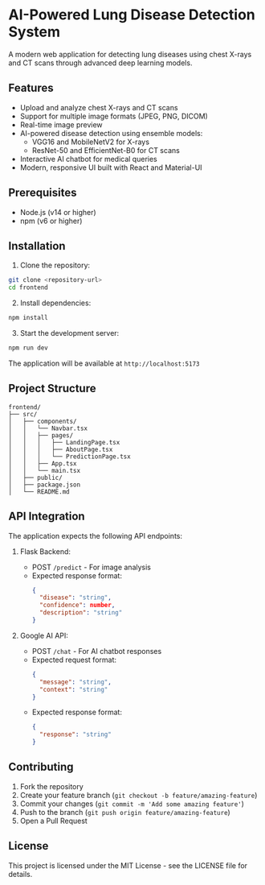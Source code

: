 # AI-Powered Lung Disease Detection System

A modern web application for detecting lung diseases using chest X-rays and CT scans through advanced deep learning models.

## Features

- Upload and analyze chest X-rays and CT scans
- Support for multiple image formats (JPEG, PNG, DICOM)
- Real-time image preview
- AI-powered disease detection using ensemble models:
  - VGG16 and MobileNetV2 for X-rays
  - ResNet-50 and EfficientNet-B0 for CT scans
- Interactive AI chatbot for medical queries
- Modern, responsive UI built with React and Material-UI

## Prerequisites

- Node.js (v14 or higher)
- npm (v6 or higher)

## Installation

1. Clone the repository:
```bash
git clone <repository-url>
cd frontend
```

2. Install dependencies:
```bash
npm install
```

3. Start the development server:
```bash
npm run dev
```

The application will be available at `http://localhost:5173`

## Project Structure

```
frontend/
├── src/
│   ├── components/
│   │   └── Navbar.tsx
│   │   ├── pages/
│   │   │   ├── LandingPage.tsx
│   │   │   ├── AboutPage.tsx
│   │   │   └── PredictionPage.tsx
│   │   ├── App.tsx
│   │   └── main.tsx
│   ├── public/
│   ├── package.json
│   └── README.md
```

## API Integration

The application expects the following API endpoints:

1. Flask Backend:
   - POST `/predict` - For image analysis
   - Expected response format:
     ```json
     {
       "disease": "string",
       "confidence": number,
       "description": "string"
     }
     ```

2. Google AI API:
   - POST `/chat` - For AI chatbot responses
   - Expected request format:
     ```json
     {
       "message": "string",
       "context": "string"
     }
     ```
   - Expected response format:
     ```json
     {
       "response": "string"
     }
     ```

## Contributing

1. Fork the repository
2. Create your feature branch (`git checkout -b feature/amazing-feature`)
3. Commit your changes (`git commit -m 'Add some amazing feature'`)
4. Push to the branch (`git push origin feature/amazing-feature`)
5. Open a Pull Request

## License

This project is licensed under the MIT License - see the LICENSE file for details.
